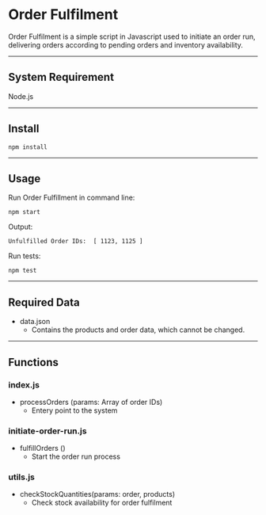 # Order Fulfilment
Order Fulfilment is a simple script in Javascript used to initiate an order run, delivering orders according to pending orders and inventory availability. 

---
## System Requirement
Node.js

---
## Install

```
npm install
```

---
## Usage
Run Order Fulfillment in command line: 
```
npm start
```
Output: 
```
Unfulfilled Order IDs:  [ 1123, 1125 ]
```

Run tests:
```
npm test
```
---
## Required Data

- data.json
    - Contains the products and order data, which cannot be changed. 

---
## Functions

### index.js
- processOrders (params: Array of order IDs)
    - Entery point to the system 

### initiate-order-run.js
- fulfillOrders ()
    - Start the order run process

### utils.js
- checkStockQuantities(params: order, products)
    - Check stock availability for order fulfilment


